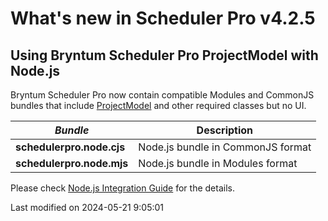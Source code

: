 # What's new in Scheduler Pro v4.2.5

## Using Bryntum Scheduler Pro ProjectModel with Node.js

Bryntum Scheduler Pro now contain compatible Modules and CommonJS bundles that include
[ProjectModel](#SchedulerPro/model/ProjectModel) and other required classes but no UI.

| _Bundle_                  | Description                       |
|---------------------------|-----------------------------------|
| **schedulerpro.node.cjs** | Node.js bundle in CommonJS format |
| **schedulerpro.node.mjs** | Node.js bundle in Modules format  |

Please check [Node.js Integration Guide](#SchedulerPro/guides/integration/nodejs.md) for the details.


<p class="last-modified">Last modified on 2024-05-21 9:05:01</p>